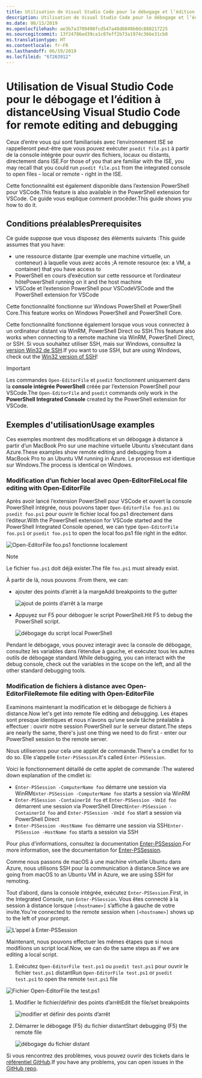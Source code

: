 ```yaml
---
title: Utilisation de Visual Studio Code pour le débogage et l’édition à distance
description: Utilisation de Visual Studio Code pour le débogage et l’édition à distance
ms.date: 06/13/2019
ms.openlocfilehash: ae3b7a3709498fcd547a48d0849b0dc880217225
ms.sourcegitcommit: 13f24786ed39ca1c07eff2b73a1974c366e31cb8
ms.translationtype: HT
ms.contentlocale: fr-FR
ms.lasthandoff: 06/19/2019
ms.locfileid: "67263912"
---
```

# <a name="using-visual-studio-code-for-remote-editing-and-debugging"></a><span data-ttu-id="234d8-103">Utilisation de Visual Studio Code pour le débogage et l’édition à distance</span><span class="sxs-lookup"><span data-stu-id="234d8-103">Using Visual Studio Code for remote editing and debugging</span></span>

<span data-ttu-id="234d8-104">Ceux d’entre vous qui sont familiarisés avec l’environnement ISE se rappelleront peut-être que vous pouvez exécuter `psedit file.ps1` à partir de la console intégrée pour ouvrir des fichiers, locaux ou distants, directement dans ISE.</span><span class="sxs-lookup"><span data-stu-id="234d8-104">For those of you that are familiar with the ISE, you may recall that you could run `psedit file.ps1` from the integrated console to open files - local or remote - right in the ISE.</span></span>

<span data-ttu-id="234d8-105">Cette fonctionnalité est également disponible dans l’extension PowerShell pour VSCode.</span><span class="sxs-lookup"><span data-stu-id="234d8-105">This feature is also available in the PowerShell extension for VSCode.</span></span> <span data-ttu-id="234d8-106">Ce guide vous explique comment procéder.</span><span class="sxs-lookup"><span data-stu-id="234d8-106">This guide shows you how to do it.</span></span>

## <a name="prerequisites"></a><span data-ttu-id="234d8-107">Conditions préalables</span><span class="sxs-lookup"><span data-stu-id="234d8-107">Prerequisites</span></span>

<span data-ttu-id="234d8-108">Ce guide suppose que vous disposez des éléments suivants :</span><span class="sxs-lookup"><span data-stu-id="234d8-108">This guide assumes that you have:</span></span>

- <span data-ttu-id="234d8-109">une ressource distante (par exemple une machine virtuelle, un conteneur) à laquelle vous avez accès ;</span><span class="sxs-lookup"><span data-stu-id="234d8-109">A remote resource (ex: a VM, a container) that you have access to</span></span>
- <span data-ttu-id="234d8-110">PowerShell en cours d’exécution sur cette ressource et l’ordinateur hôte</span><span class="sxs-lookup"><span data-stu-id="234d8-110">PowerShell running on it and the host machine</span></span>
- <span data-ttu-id="234d8-111">VSCode et l’extension PowerShell pour VSCode</span><span class="sxs-lookup"><span data-stu-id="234d8-111">VSCode and the PowerShell extension for VSCode</span></span>

<span data-ttu-id="234d8-112">Cette fonctionnalité fonctionne sur Windows PowerShell et PowerShell Core.</span><span class="sxs-lookup"><span data-stu-id="234d8-112">This feature works on Windows PowerShell and PowerShell Core.</span></span>

<span data-ttu-id="234d8-113">Cette fonctionnalité fonctionne également lorsque vous vous connectez à un ordinateur distant via WinRM, PowerShell Direct ou SSH.</span><span class="sxs-lookup"><span data-stu-id="234d8-113">This feature also works when connecting to a remote machine via WinRM, PowerShell Direct, or SSH.</span></span> <span data-ttu-id="234d8-114">Si vous souhaitez utiliser SSH, mais sur Windows, consultez la [version Win32 de SSH](https://github.com/PowerShell/Win32-OpenSSH).</span><span class="sxs-lookup"><span data-stu-id="234d8-114">If you want to use SSH, but are using Windows, check out the [Win32 version of SSH](https://github.com/PowerShell/Win32-OpenSSH)!</span></span>

> [!IMPORTANT]
> <span data-ttu-id="234d8-115">Les commandes `Open-EditorFile` et `psedit` fonctionnent uniquement dans la **console intégrée PowerShell** créée par l’extension PowerShell pour VSCode.</span><span class="sxs-lookup"><span data-stu-id="234d8-115">The `Open-EditorFile` and `psedit` commands only work in the **PowerShell Integrated Console** created by the PowerShell extension for VSCode.</span></span>

## <a name="usage-examples"></a><span data-ttu-id="234d8-116">Exemples d'utilisation</span><span class="sxs-lookup"><span data-stu-id="234d8-116">Usage examples</span></span>

<span data-ttu-id="234d8-117">Ces exemples montrent des modifications et un débogage à distance à partir d’un MacBook Pro sur une machine virtuelle Ubuntu s’exécutant dans Azure.</span><span class="sxs-lookup"><span data-stu-id="234d8-117">These examples show remote editing and debugging from a MacBook Pro to an Ubuntu VM running in Azure.</span></span> <span data-ttu-id="234d8-118">Le processus est identique sur Windows.</span><span class="sxs-lookup"><span data-stu-id="234d8-118">The process is identical on Windows.</span></span>

### <a name="local-file-editing-with-open-editorfile"></a><span data-ttu-id="234d8-119">Modification d’un fichier local avec Open-EditorFile</span><span class="sxs-lookup"><span data-stu-id="234d8-119">Local file editing with Open-EditorFile</span></span>

<span data-ttu-id="234d8-120">Après avoir lancé l’extension PowerShell pour VSCode et ouvert la console PowerShell intégrée, nous pouvons taper `Open-EditorFile foo.ps1` ou `psedit foo.ps1` pour ouvrir le fichier local foo.ps1 directement dans l’éditeur.</span><span class="sxs-lookup"><span data-stu-id="234d8-120">With the PowerShell extension for VSCode started and the PowerShell Integrated Console opened, we can type `Open-EditorFile foo.ps1` or `psedit foo.ps1` to open the local foo.ps1 file right in the editor.</span></span>

![Open-EditorFile foo.ps1 fonctionne localement](images/Using-VSCode-for-Remote-Editing-and-Debugging/1-open-local-file.png)

>[!NOTE]
> <span data-ttu-id="234d8-122">Le fichier `foo.ps1` doit déjà exister.</span><span class="sxs-lookup"><span data-stu-id="234d8-122">The file `foo.ps1` must already exist.</span></span>

<span data-ttu-id="234d8-123">À partir de là, nous pouvons :</span><span class="sxs-lookup"><span data-stu-id="234d8-123">From there, we can:</span></span>

- <span data-ttu-id="234d8-124">ajouter des points d’arrêt à la marge</span><span class="sxs-lookup"><span data-stu-id="234d8-124">Add breakpoints to the gutter</span></span>

  ![ajout de points d’arrêt à la marge](images/Using-VSCode-for-Remote-Editing-and-Debugging/2-adding-breakpoint-gutter.png)

- <span data-ttu-id="234d8-126">Appuyez sur F5 pour déboguer le script PowerShell.</span><span class="sxs-lookup"><span data-stu-id="234d8-126">Hit F5 to debug the PowerShell script.</span></span>

  ![débogage du script local PowerShell](images/Using-VSCode-for-Remote-Editing-and-Debugging/3-local-debug.png)

<span data-ttu-id="234d8-128">Pendant le débogage, vous pouvez interagir avec la console de débogage, consultez les variables dans l’étendue à gauche, et exécutez tous les autres outils de débogage standard.</span><span class="sxs-lookup"><span data-stu-id="234d8-128">While debugging, you can interact with the debug console, check out the variables in the scope on the left, and all the other standard debugging tools.</span></span>

### <a name="remote-file-editing-with-open-editorfile"></a><span data-ttu-id="234d8-129">Modification de fichiers à distance avec Open-EditorFile</span><span class="sxs-lookup"><span data-stu-id="234d8-129">Remote file editing with Open-EditorFile</span></span>

<span data-ttu-id="234d8-130">Examinons maintenant la modification et le débogage de fichiers à distance.</span><span class="sxs-lookup"><span data-stu-id="234d8-130">Now let's get into remote file editing and debugging.</span></span> <span data-ttu-id="234d8-131">Les étapes sont presque identiques et nous n’avons qu’une seule tâche préalable à effectuer : ouvrir notre session PowerShell sur le serveur distant.</span><span class="sxs-lookup"><span data-stu-id="234d8-131">The steps are nearly the same, there's just one thing we need to do first - enter our PowerShell session to the remote server.</span></span>

<span data-ttu-id="234d8-132">Nous utiliserons pour cela une applet de commande.</span><span class="sxs-lookup"><span data-stu-id="234d8-132">There's a cmdlet for to do so.</span></span> <span data-ttu-id="234d8-133">Elle s’appelle `Enter-PSSession`.</span><span class="sxs-lookup"><span data-stu-id="234d8-133">It's called `Enter-PSSession`.</span></span>

<span data-ttu-id="234d8-134">Voici le fonctionnement détaillé de cette applet de commande :</span><span class="sxs-lookup"><span data-stu-id="234d8-134">The watered down explanation of the cmdlet is:</span></span>

- <span data-ttu-id="234d8-135">`Enter-PSSession -ComputerName foo` démarre une session via WinRM</span><span class="sxs-lookup"><span data-stu-id="234d8-135">`Enter-PSSession -ComputerName foo` starts a session via WinRM</span></span>
- <span data-ttu-id="234d8-136">`Enter-PSSession -ContainerId foo` et `Enter-PSSession -VmId foo` démarrent une session via PowerShell Direct</span><span class="sxs-lookup"><span data-stu-id="234d8-136">`Enter-PSSession -ContainerId foo` and `Enter-PSSession -VmId foo` start a session via PowerShell Direct</span></span>
- <span data-ttu-id="234d8-137">`Enter-PSSession -HostName foo` démarre une session via SSH</span><span class="sxs-lookup"><span data-stu-id="234d8-137">`Enter-PSSession -HostName foo` starts a session via SSH</span></span>

<span data-ttu-id="234d8-138">Pour plus d’informations, consultez la documentation [Enter-PSSession](/powershell/module/microsoft.powershell.core/enter-pssession).</span><span class="sxs-lookup"><span data-stu-id="234d8-138">For more information, see the documentation for [Enter-PSSession](/powershell/module/microsoft.powershell.core/enter-pssession).</span></span>

<span data-ttu-id="234d8-139">Comme nous passons de macOS à une machine virtuelle Ubuntu dans Azure, nous utilisons SSH pour la communication à distance.</span><span class="sxs-lookup"><span data-stu-id="234d8-139">Since we are going from macOS to an Ubuntu VM in Azure, we are using SSH for remoting.</span></span>

<span data-ttu-id="234d8-140">Tout d’abord, dans la console intégrée, exécutez `Enter-PSSession`.</span><span class="sxs-lookup"><span data-stu-id="234d8-140">First, in the Integrated Console, run `Enter-PSSession`.</span></span> <span data-ttu-id="234d8-141">Vous êtes connecté à la session à distance lorsque `[<hostname>]` s’affiche à gauche de votre invite.</span><span class="sxs-lookup"><span data-stu-id="234d8-141">You're connected to the remote session when `[<hostname>]` shows up to the left of your prompt.</span></span>

![L’appel à Enter-PSSession](images/Using-VSCode-for-Remote-Editing-and-Debugging/4-enter-pssession.png)

<span data-ttu-id="234d8-143">Maintenant, nous pouvons effectuer les mêmes étapes que si nous modifiions un script local.</span><span class="sxs-lookup"><span data-stu-id="234d8-143">Now, we can do the same steps as if we are editing a local script.</span></span>

1. <span data-ttu-id="234d8-144">Exécutez `Open-EditorFile test.ps1` ou `psedit test.ps1` pour ouvrir le fichier `test.ps1` distant</span><span class="sxs-lookup"><span data-stu-id="234d8-144">Run `Open-EditorFile test.ps1` or `psedit test.ps1` to open the remote `test.ps1` file</span></span>

  ![Fichier Open-EditorFile the test.ps1](images/Using-VSCode-for-Remote-Editing-and-Debugging/5-open-remote-file.png)

1. <span data-ttu-id="234d8-146">Modifier le fichier/définir des points d’arrêt</span><span class="sxs-lookup"><span data-stu-id="234d8-146">Edit the file/set breakpoints</span></span>

   ![modifier et définir des points d’arrêt](images/Using-VSCode-for-Remote-Editing-and-Debugging/6-set-breakpoints.png)

1. <span data-ttu-id="234d8-148">Démarrer le débogage (F5) du fichier distant</span><span class="sxs-lookup"><span data-stu-id="234d8-148">Start debugging (F5) the remote file</span></span>

   ![débogage du fichier distant](images/Using-VSCode-for-Remote-Editing-and-Debugging/7-start-debugging.png)

<span data-ttu-id="234d8-150">Si vous rencontrez des problèmes, vous pouvez ouvrir des tickets dans le [référentiel GitHub](https://github.com/powershell/vscode-powershell).</span><span class="sxs-lookup"><span data-stu-id="234d8-150">If you have any problems, you can open issues in the [GitHub repo](https://github.com/powershell/vscode-powershell).</span></span>
